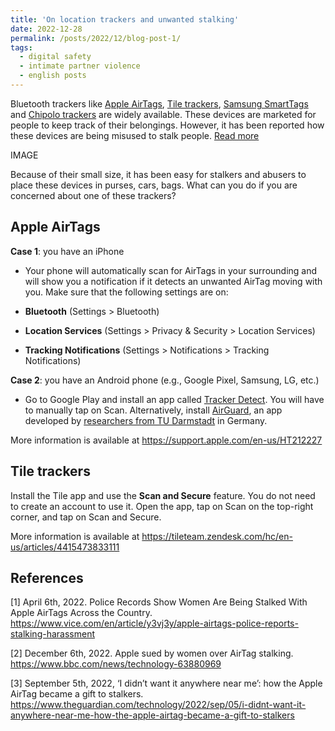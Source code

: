 ```yaml
---
title: 'On location trackers and unwanted stalking'
date: 2022-12-28
permalink: /posts/2022/12/blog-post-1/
tags:
  - digital safety
  - intimate partner violence
  - english posts
---
```


Bluetooth trackers like [Apple AirTags](https://www.apple.com/airtag/), [Tile trackers](https://www.tile.com/en-us), [Samsung SmartTags](https://www.samsung.com/us/mobile/mobile-accessories/phones/samsung-galaxy-smart-tag-1-pack-black-ei-t5300bbegus/) and [Chipolo trackers](https://chipolo.net/en-us/) are widely available. These devices are marketed for people to keep track of their belongings. However, it has been reported how these devices are being misused to stalk people. [Read more](https://juliopovedacs.github.io/posts/2022/12/blog-post-1/)

IMAGE

Because of their small size, it has been easy for stalkers and abusers to place these devices in purses, cars, bags.
What can you do if you are concerned about one of these trackers?

## Apple AirTags
**Case 1**: you have an iPhone
* Your phone will automatically scan for AirTags in your surrounding and will show you a notification if it detects an unwanted AirTag moving with you. Make sure that the following settings are on:

* **Bluetooth** (Settings > Bluetooth)
* **Location Services** (Settings > Privacy & Security > Location Services)
* **Tracking Notifications** (Settings > Notifications > Tracking Notifications)

**Case 2**: you have an Android phone (e.g., Google Pixel, Samsung, LG, etc.)
* Go to Google Play and install an app called [Tracker Detect](https://play.google.com/store/apps/details?id=com.apple.trackerdetect&hl=en_US&gl=US). You will have to manually tap on Scan. Alternatively, install [AirGuard](https://play.google.com/store/apps/details?id=de.seemoo.at_tracking_detection.release&hl=en_US&gl=US), an app developed by [researchers from TU Darmstadt](https://arxiv.org/pdf/2202.11813.pdf) in Germany.

More information is available at https://support.apple.com/en-us/HT212227 

## Tile trackers
Install the Tile app and use the **Scan and Secure** feature. You do not need to create an account to use it. Open the app, tap on Scan on the top-right corner, and tap on Scan and Secure.

More information is available at https://tileteam.zendesk.com/hc/en-us/articles/4415473833111 


## References
[1] April 6th, 2022. Police Records Show Women Are Being Stalked With Apple AirTags Across the Country. https://www.vice.com/en/article/y3vj3y/apple-airtags-police-reports-stalking-harassment

[2] December 6th, 2022. Apple sued by women over AirTag stalking. https://www.bbc.com/news/technology-63880969

[3] September 5th, 2022, ‘I didn’t want it anywhere near me’: how the Apple AirTag became a gift to stalkers. https://www.theguardian.com/technology/2022/sep/05/i-didnt-want-it-anywhere-near-me-how-the-apple-airtag-became-a-gift-to-stalkers